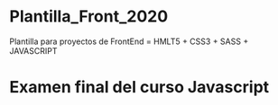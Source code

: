 # Plantilla_Front_2020
Plantilla para proyectos de FrontEnd = HMLT5 + CSS3 + SASS + JAVASCRIPT
# Examen final del curso Javascript
